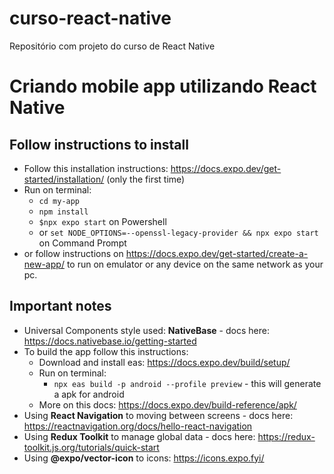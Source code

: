# curso-react-native
Repositório com projeto do curso de React Native

# Criando mobile app utilizando React Native
## Follow instructions to install
- Follow this installation instructions: https://docs.expo.dev/get-started/installation/ (only the first time)
- Run on terminal: 
  - `cd my-app`
  - `npm install`
  - `$npx expo start` on Powershell
  - or `set NODE_OPTIONS=--openssl-legacy-provider && npx expo start` on Command Prompt
- or follow instructions on https://docs.expo.dev/get-started/create-a-new-app/ to run on emulator or any device on the same network as your pc.

## Important notes
- Universal Components style used: **NativeBase** - docs here: https://docs.nativebase.io/getting-started
- To build the app follow this instructions:
  - Download and install eas: https://docs.expo.dev/build/setup/
  - Run on terminal:
    - `npx eas build -p android --profile preview` - this will generate a apk for android
  - More on this docs: https://docs.expo.dev/build-reference/apk/
- Using **React Navigation** to moving between screens - docs here: https://reactnavigation.org/docs/hello-react-navigation
- Using **Redux Toolkit** to manage global data - docs here: https://redux-toolkit.js.org/tutorials/quick-start
- Using **@expo/vector-icon** to icons: https://icons.expo.fyi/